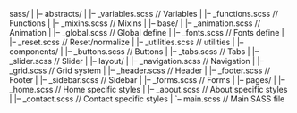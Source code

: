 sass/
|
|– abstracts/
|   |– _variables.scss    // Variables
|   |– _functions.scss    // Functions
|   |– _mixins.scss       // Mixins
|
|– base/
|   |– _animation.scss    // Animation
|   |– _global.scss       // Global define
|   |– _fonts.scss        // Fonts define
|   |– _reset.scss        // Reset/normalize
|   |– _utilities.scss    // utilities
|
|– components/
|   |– _buttons.scss      // Buttons
|   |– _tabs.scss         // Tabs
|   |– _slider.scss       // Slider
|
|– layout/
|   |– _navigation.scss   // Navigation
|   |– _grid.scss         // Grid system
|   |– _header.scss       // Header
|   |– _footer.scss       // Footer
|   |– _sidebar.scss      // Sidebar
|   |– _forms.scss        // Forms
|
|– pages/
|   |– _home.scss         // Home specific styles
|   |– _about.scss        // About specific styles
|   |– _contact.scss      // Contact specific styles
|
`– main.scss              // Main SASS file



